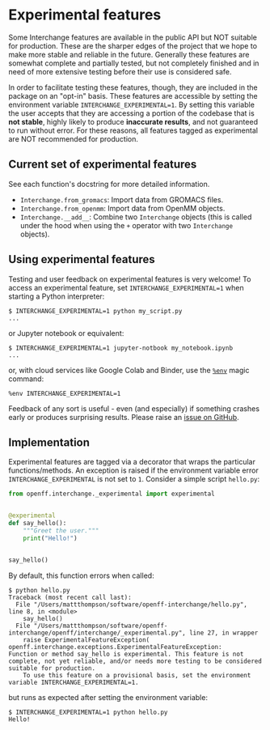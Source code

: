 # Experimental features

Some Interchange features are available in the public API but NOT suitable for production. These are the sharper edges of the project that we hope to make more stable and reliable in the future. Generally these features are somewhat complete and partially tested, but not completely finished and in need of more extensive testing before their use is considered safe.

In order to facilitate testing these features, though, they are included in the package on an "opt-in" basis. These features are accessible by setting the environment variable `INTERCHANGE_EXPERIMENTAL=1`. By setting this variable the user accepts that they are accessing a portion of the codebase that is **not stable**, highly likely to produce **inaccurate results**, and not guaranteed to run without error. For these reasons, all features tagged as experimental are NOT recommended for production.

## Current set of experimental features

See each function's docstring for more detailed information.

* `Interchange.from_gromacs`: Import data from GROMACS files.
* `Interchange.from_openmm`: Import data from OpenMM objects.
* `Interchange.__add__`: Combine two `Interchange` objects (this is called under the hood when using the `+` operator with two `Interchange` objects).

## Using experimental features

Testing and user feedback on experimental features is very welcome! To access an experimental feature, set  `INTERCHANGE_EXPERIMENTAL=1` when starting a Python interpreter:

```shell
$ INTERCHANGE_EXPERIMENTAL=1 python my_script.py
...
```

or Jupyter notebook or equivalent:

```shell
$ INTERCHANGE_EXPERIMENTAL=1 jupyter-notbook my_notebook.ipynb
...
```

or, with cloud services like Google Colab and Binder, use the [`%env`](https://ipython.readthedocs.io/en/stable/interactive/magics.html#magic-env) magic command:

```jupyter
%env INTERCHANGE_EXPERIMENTAL=1
```

Feedback of any sort is useful - even (and especially) if something crashes early or produces surprising results. Please raise an [issue on GitHub](https://github.com/openforcefield/openff-interchange/issues/new).

## Implementation

Experimental features are tagged via a decorator that wraps the particular functions/methods. An exception is raised if the environment variable error `INTERCHANGE_EXPERIMENTAL` is not set to `1`. Consider a simple script `hello.py`:

```python
from openff.interchange._experimental import experimental


@experimental
def say_hello():
    """Greet the user."""
    print("Hello!")


say_hello()
```

By default, this function errors when called:

```shell
$ python hello.py
Traceback (most recent call last):
  File "/Users/mattthompson/software/openff-interchange/hello.py", line 8, in <module>
    say_hello()
  File "/Users/mattthompson/software/openff-interchange/openff/interchange/_experimental.py", line 27, in wrapper
    raise ExperimentalFeatureException(
openff.interchange.exceptions.ExperimentalFeatureException:
Function or method say_hello is experimental. This feature is not complete, not yet reliable, and/or needs more testing to be considered suitable for production.
    To use this feature on a provisional basis, set the environment variable INTERCHANGE_EXPERIMENTAL=1.
```

but runs as expected after setting the environment variable:

```shell
$ INTERCHANGE_EXPERIMENTAL=1 python hello.py
Hello!
```
